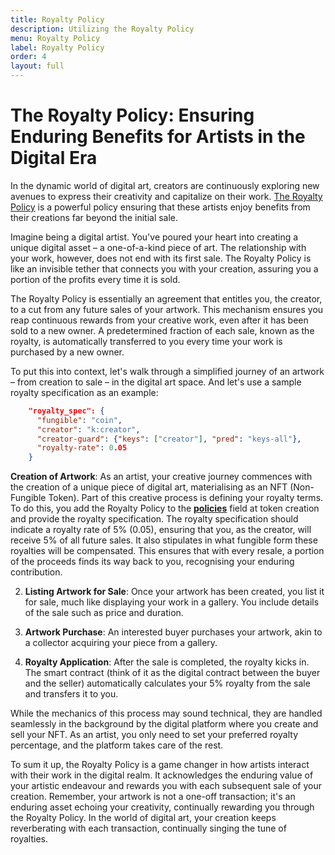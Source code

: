 ```yaml
---
title: Royalty Policy
description: Utilizing the Royalty Policy
menu: Royalty Policy
label: Royalty Policy
order: 4
layout: full
---
```


# The Royalty Policy: Ensuring Enduring Benefits for Artists in the Digital Era

In the dynamic world of digital art, creators are continuously exploring new
avenues to express their creativity and capitalize on their work.
[The Royalty Policy](https://github.com/kadena-io/marmalade/blob/v2/pact/concrete-policies/royalty-policy/royalty-policy-v1.pact)
is a powerful policy ensuring that these artists enjoy benefits from their
creations far beyond the initial sale.

Imagine being a digital artist. You've poured your heart into creating a unique
digital asset – a one-of-a-kind piece of art. The relationship with your work,
however, does not end with its first sale. The Royalty Policy is like an
invisible tether that connects you with your creation, assuring you a portion of
the profits every time it is sold.

The Royalty Policy is essentially an agreement that entitles you, the creator,
to a cut from any future sales of your artwork. This mechanism ensures you reap
continuous rewards from your creative work, even after it has been sold to a new
owner. A predetermined fraction of each sale, known as the royalty, is
automatically transferred to you every time your work is purchased by a new
owner.

To put this into context, let's walk through a simplified journey of an artwork
– from creation to sale – in the digital art space. And let's use a sample
royalty specification as an example:

```json
    "royalty_spec": {
      "fungible": "coin",
      "creator": "k:creator",
      "creator-guard": {"keys": ["creator"], "pred": "keys-all"},
      "royalty-rate": 0.05
    }
```

**Creation of Artwork**: As an artist, your creative journey commences with the
creation of a unique piece of digital art, materialising as an NFT (Non-Fungible
Token). Part of this creative process is defining your royalty terms. To do
this, you add the Royalty Policy to the
**[policies](https://github.com/kadena-io/marmalade/blob/v2/pact/ledger.pact#L201C20-L201C20)**
field at token creation and provide the royalty specification. The royalty
specification should indicate a royalty rate of 5% (0.05), ensuring that you, as
the creator, will receive 5% of all future sales. It also stipulates in what
fungible form these royalties will be compensated. This ensures that with every
resale, a portion of the proceeds finds its way back to you, recognising your
enduring contribution.

2.  **Listing Artwork for Sale**: Once your artwork has been created, you list
    it for sale, much like displaying your work in a gallery. You include
    details of the sale such as price and duration.

3.  **Artwork Purchase**: An interested buyer purchases your artwork, akin to a
    collector acquiring your piece from a gallery.

4.  **Royalty Application**: After the sale is completed, the royalty kicks in.
    The smart contract (think of it as the digital contract between the buyer
    and the seller) automatically calculates your 5% royalty from the sale and
    transfers it to you.

While the mechanics of this process may sound technical, they are handled
seamlessly in the background by the digital platform where you create and sell
your NFT. As an artist, you only need to set your preferred royalty percentage,
and the platform takes care of the rest.

To sum it up, the Royalty Policy is a game changer in how artists interact with
their work in the digital realm. It acknowledges the enduring value of your
artistic endeavour and rewards you with each subsequent sale of your creation.
Remember, your artwork is not a one-off transaction; it's an enduring asset
echoing your creativity, continually rewarding you through the Royalty Policy.
In the world of digital art, your creation keeps reverberating with each
transaction, continually singing the tune of royalties.
